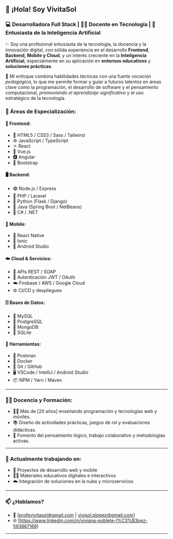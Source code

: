  ## 👋 ¡Hola! Soy VivitaSol
 ### 💻 Desarrolladora Full Stack | 👩‍🏫 Docente en Tecnología | 🤖 Entusiasta de la Inteligencia Artificial

✨ Soy una profesional entusiasta de la tecnología, la docencia y la innovación digital, con sólida experiencia en el desarrollo **Frontend**, **Backend, Mobile y Cloud**, y un interés creciente en la **Inteligencia Artificial**, especialmente en su aplicación en **entornos educativos** y **soluciones prácticas**.

🎯 Mi enfoque combina habilidades técnicas con una fuerte *vocación pedagógica*, lo que me permite formar y guiar a futuros talentos en áreas clave como la programación, el desarrollo de software y el pensamiento computacional, *promoviendo el aprendizaje significativo* y el uso estratégico de la tecnología.

 ### 🌟 Áreas de Especialización:

#### 🎨 Frontend:
- 🧱 HTML5 / CSS3 / Sass / Tailwind
- ⚙️ JavaScript / TypeScript
- ⚛️ React
- 🔮 Vue.js
- 🅰️ Angular
- 🧩 Bootstrap

#### 🖥️ Backend:
- 🟢 Node.js / Express  
- 🐘 PHP / Laravel  
- 🐍 Python (Flask / Django)  
- 🌱 Java (Spring Boot / NetBeans)  
- 💠 C# / .NET 

#### 📱 Mobile:
- 📱 React Native
- 🔷 Ionic
- 🤖 Android Studio

#### ☁️ Cloud & Servicios:
- 🔌 APIs REST / SOAP
- 🔐 Autenticación JWT / OAuth
- ☁️ Firebase / AWS / Google Cloud
- ⚙️ CI/CD y despliegues

#### 🗄️ Bases de Datos:
- 🐬 MySQL
- 🐘 PostgreSQL
- 🍃 MongoDB
- 🔸 SQLite

#### 🧰 Herramientas:
- 🧪 Postman
- 🐳 Docker
- 🧠 Git / GitHub
- 🖥️ VSCode / IntelliJ / Android Studio
- 📦 NPM / Yarn / Maven

---

### 👩‍🏫 Docencia y Formación:

- 👩‍🏫 Más de [20 años] enseñando programación y tecnologías web y móviles.
- 📚 Diseño de actividades prácticas, juegos de rol y evaluaciones didácticas.
- 🧠 Fomento del pensamiento lógico, trabajo colaborativo y metodologías activas.

---

### 🚀 Actualmente trabajando en:
- 🧭 Proyectos de desarrollo web y mobile
- 🧑‍🏫 Materiales educativos digitales e interactivos
- ☁️ Integración de soluciones en la nube y microservicios

---

### 📫 ¿Hablamos?
- 📧 [profevivitasol@gmail.com | vivisol.plopez@gmail.com]
- 🌐 [https://www.linkedin.com/in/viviana-poblete-l%C3%B3pez-593867169) 

---








 
